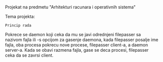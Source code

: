 Projekat na predmetu "Arhitekturi racunara i operativnih sistema"

Tema projekta:

    Princip rada
Pokrece se daemon koji ceka da mu se javi odrednjeni filepasser sa nazivom fajla ili -s opcijom za gasenje daemona, kada filepasser posalje ime fajla, oba procesa pokrecu nove procese, filepasser client-a, a daemon server-a. Kada se obavi razmena fajla, gase se deca procesi, filepasser ceka da se zavrsi client.
